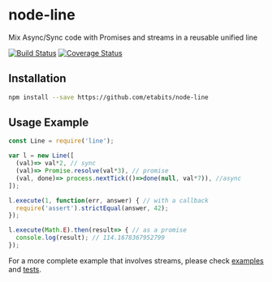 # node-line
Mix Async/Sync code with Promises and streams in a reusable unified line

[![Build Status](https://travis-ci.org/etabits/node-line.svg?branch=master)](https://travis-ci.org/etabits/node-line)
[![Coverage Status](https://coveralls.io/repos/github/etabits/node-line/badge.svg?branch=master)](https://coveralls.io/github/etabits/node-line?branch=master)

## Installation
```sh
npm install --save https://github.com/etabits/node-line
```

## Usage Example
```js
const Line = require('line');

var l = new Line([
  (val)=> val*2, // sync
  (val)=> Promise.resolve(val*3), // promise
  (val, done)=> process.nextTick(()=>done(null, val*7)), //async
]);

l.execute(1, function(err, answer) { // with a callback
  require('assert').strictEqual(answer, 42);
});

l.execute(Math.E).then(result=> { // as a promise
  console.log(result); // 114.1678367952799
});
```
For a more complete example that involves streams, please check [examples](https://github.com/etabits/node-line/tree/master/examples) and [tests](https://github.com/etabits/node-line/tree/master/test).
